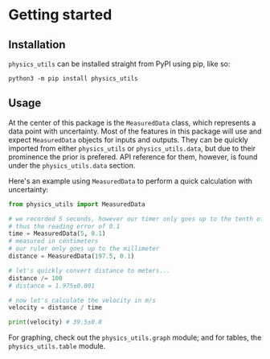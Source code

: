 # Getting started
## Installation
`physics_utils` can be installed straight from PyPI using pip, like so:
```batch
python3 -m pip install physics_utils
```

## Usage
At the center of this package is the `MeasuredData` class, 
which represents a data point with uncertainty. Most of the 
features in this package will use and expect `MeasuredData` objects
for inputs and outputs. They can be quickly imported from either
`physics_utils` or `physics_utils.data`, but due to their 
prominence the prior is prefered. API reference for them, however, is
found under the `physics_utils.data` section.

Here's an example using `MeasuredData` to perform a quick calculation 
with uncertainty:

```python
from physics_utils import MeasuredData

# we recorded 5 seconds, however our timer only goes up to the tenth of a second
# thus the reading error of 0.1
time = MeasuredData(5, 0.1) 
# measured in centimeters
# our ruler only goes up to the millimeter
distance = MeasuredData(197.5, 0.1)

# let's quickly convert distance to meters...
distance /= 100
# distance = 1.975±0.001

# now let's calculate the velocity in m/s
velocity = distance / time

print(velocity) # 39.5±0.8
```

For graphing, check out the `physics_utils.graph` module; 
and for tables, the `physics_utils.table` module.